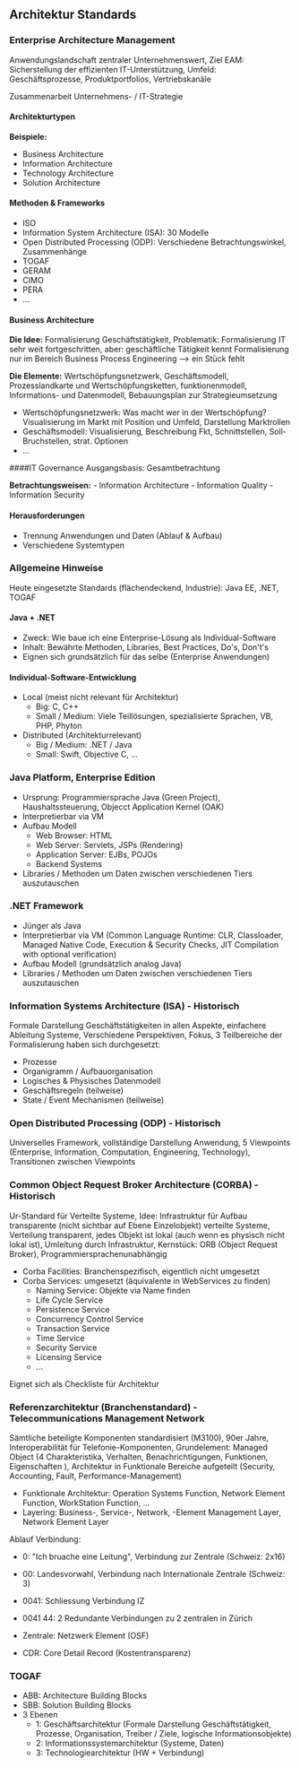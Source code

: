 ## Architektur Standards
### Enterprise Architecture Management
Anwendungslandschaft zentraler Unternehmenswert, Ziel EAM: Sicherstellung der effizienten IT-Unterstützung, Umfeld: Geschäftsprozesse, Produktportfolios, Vertriebskanäle

Zusammenarbeit Unternehmens- / IT-Strategie

#### Architekturtypen
**Beispiele:**
  - Business Architecture
  - Information Architecture
  - Technology Architecture
  - Solution Architecture

#### Methoden & Frameworks
  - ISO
  - Information System Architecture (ISA): 30 Modelle
  - Open Distributed Processing (ODP): Verschiedene Betrachtungswinkel, Zusammenhänge
  - TOGAF
  - GERAM
  - CIMO
  - PERA
  - ...

#### Business Architecture
**Die Idee:** Formalisierung Geschäftstätigkeit, Problematik: Formalisierung IT sehr weit fortgeschritten, aber: geschäftliche Tätigkeit kennt Formalisierung nur im Bereich Business Process Engineering --> ein Stück fehlt

**Die Elemente:** Wertschöpfungsnetzwerk, Geschäftsmodell, Prozesslandkarte und Wertschöpfungsketten, funktionenmodell, Informations- und Datenmodell, Bebauungsplan zur Strategieumsetzung

  - Wertschöpfungsnetzwerk: Was macht wer in der Wertschöpfung? Visualisierung im Markt mit Position und Umfeld, Darstellung Marktrollen
  - Geschäftsmodell: Visualisierung, Beschreibung Fkt, Schnittstellen, Soll-Bruchstellen, strat. Optionen
  - ...

  ####IT Governance
  Ausgangsbasis: Gesamtbetrachtung

  **Betrachtungsweisen:**
    - Information Architecture
    - Information Quality
    - Information Security


#### Herausforderungen
  - Trennung Anwendungen und Daten (Ablauf & Aufbau)
  - Verschiedene Systemtypen


### Allgemeine Hinweise
Heute eingesetzte Standards (flächendeckend, Industrie): Java EE, .NET, TOGAF  

#### Java + .NET
  - Zweck: Wie baue ich eine Enterprise-Lösung als Individual-Software
  - Inhalt: Bewährte Methoden, Libraries, Best Practices, Do's, Don't's
  - Eignen sich grundsätzlich für das selbe (Enterprise Anwendungen)

#### Individual-Software-Entwicklung
  - Local (meist nicht relevant für Architektur)
    - Big: C, C++
    - Small / Medium: Viele Teillösungen, spezialisierte Sprachen, VB, PHP, Phyton
  - Distributed (Architekturrelevant)
    - Big / Medium: .NET / Java
    - Small: Swift, Objective C, ...

### Java Platform, Enterprise Edition
  - Ursprung: Programmiersprache Java (Green Project), Haushaltssteuerung, Objecct Application Kernel (OAK)
  - Interpretierbar via VM
  - Aufbau Modell
    - Web Browser: HTML
    - Web Server: Servlets, JSPs (Rendering)
    - Application Server: EJBs, POJOs
    - Backend Systems
  - Libraries / Methoden um Daten zwischen verschiedenen Tiers auszutauschen

### .NET Framework
  - Jünger als Java
  - Interpretierbar via VM (Common Language Runtime: CLR, Classloader, Managed Native Code, Execution & Security Checks, JIT Compilation with optional verification)
  - Aufbau Modell (grundsätzlich analog Java)
  - Libraries / Methoden um Daten zwischen verschiedenen Tiers auszutauschen

### Information Systems Architecture (ISA) - Historisch
Formale Darstellung Geschäftstätigkeiten in allen Aspekte, einfachere Ableitung Systeme, Verschiedene Perspektiven, Fokus, 3 Teilbereiche der Formalisierung haben sich durchgesetzt:
  - Prozesse
  - Organigramm / Aufbauorganisation
  - Logisches & Physisches Datenmodell
  - Geschäftsregeln (teilweise)
  - State / Event Mechanismen (teilweise)

### Open Distributed Processing (ODP) - Historisch
Universelles Framework, vollständige Darstellung Anwendung, 5 Viewpoints (Enterprise, Information, Computation, Engineering, Technology), Transitionen zwischen Viewpoints

### Common Object Request Broker Architecture (CORBA) - Historisch
Ur-Standard für Verteilte Systeme, Idee: Infrastruktur für Aufbau transparente (nicht sichtbar auf Ebene Einzelobjekt) verteilte Systeme, Verteilung transparent, jedes Objekt ist lokal (auch wenn es physisch nicht lokal ist), Umleitung durch Infrastruktur, Kernstück: ORB (Object Request Broker), Programmiersprachenunabhängig

  - Corba Facilities: Branchenspezifisch, eigentlich nicht umgesetzt
  - Corba Services: umgesetzt (äquivalente in WebServices zu finden)
    - Naming Service: Objekte via Name finden
    - Life Cycle Service
    - Persistence Service
    - Concurrency Control Service
    - Transaction Service
    - Time Service
    - Security Service
    - Licensing Service
    - ...

Eignet sich als Checkliste für Architektur


### Referenzarchitektur (Branchenstandard) - Telecommunications Management Network
Sämtliche beteiligte Komponenten standardisiert (M3100), 90er Jahre, Interoperabilität für Telefonie-Komponenten, Grundelement: Managed Object (4 Charakteristika, Verhalten, Benachrichtigungen, Funktionen, Eigenschaften ), Architektur in Funktionale Bereiche aufgeteilt (Security, Accounting, Fault, Performance-Management)

  - Funktionale Architektur: Operation Systems Function, Network Element Function, WorkStation Function, ...
  - Layering: Business-, Service-, Network, -Element Management Layer, Network Element Layer

Ablauf Verbindung:
  - 0: "Ich bruache eine Leitung", Verbindung zur Zentrale (Schweiz: 2x16)
  - 00: Landesvorwahl, Verbindung nach Internationale Zentrale (Schweiz: 3)
  - 0041: Schliessung Verbindung IZ
  - 0041 44: 2 Redundante Verbindungen zu 2 zentralen in Zürich

  - Zentrale: Netzwerk Element (OSF)
  - CDR: Core Detail Record (Kostentransparenz)


### TOGAF
  - ABB: Architecture Building Blocks
  - SBB: Solution Building Blocks
  - 3 Ebenen
    - 1: Geschäftsarchitektur (Formale Darstellung Geschäftstätigkeit, Prozesse, Organisation, Treiber / Ziele, logische Informationsobjekte)
    - 2: Informationssystemarchitektur (Systeme, Daten)
    - 3: Technologiearchitektur (HW + Verbindung)
